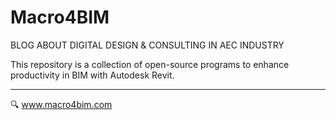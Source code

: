 # Macro4BIM
BLOG ABOUT DIGITAL DESIGN & CONSULTING IN AEC INDUSTRY

This repository is a collection of open-source programs to enhance productivity in BIM with Autodesk Revit. 

-----
🔍 www.macro4bim.com
